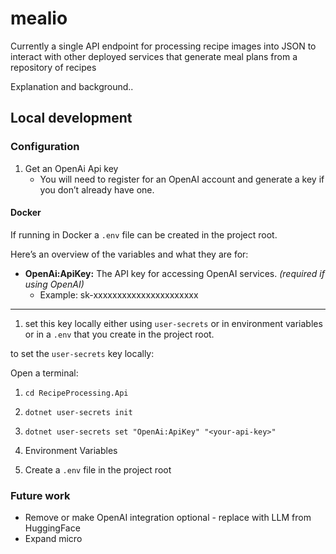 # mealio

Currently a single API endpoint for processing recipe images into JSON to interact with other deployed services that generate meal plans from a repository of recipes

Explanation and background..

## Local development

### Configuration

1. Get an OpenAi Api key
   - You will need to register for an OpenAI account and generate a key if you don’t already have one.

#### Docker

If running in Docker a `.env` file can be created in the project root.

Here’s an overview of the variables and what they are for:

- **OpenAi:ApiKey:** The API key for accessing OpenAI services. _(required if using OpenAI)_
  - Example: sk-xxxxxxxxxxxxxxxxxxxxxx

---

1. set this key locally either using `user-secrets` or in environment variables or in a `.env` that you create in the project root.

to set the `user-secrets` key locally:

Open a terminal:

1.  `cd RecipeProcessing.Api`
2.  `dotnet user-secrets init`
3.  `dotnet user-secrets set "OpenAi:ApiKey" "<your-api-key>"`

2. Environment Variables
1. Create a `.env` file in the project root


### Future work

- Remove or make OpenAI integration optional - replace with LLM from HuggingFace
- Expand micro
